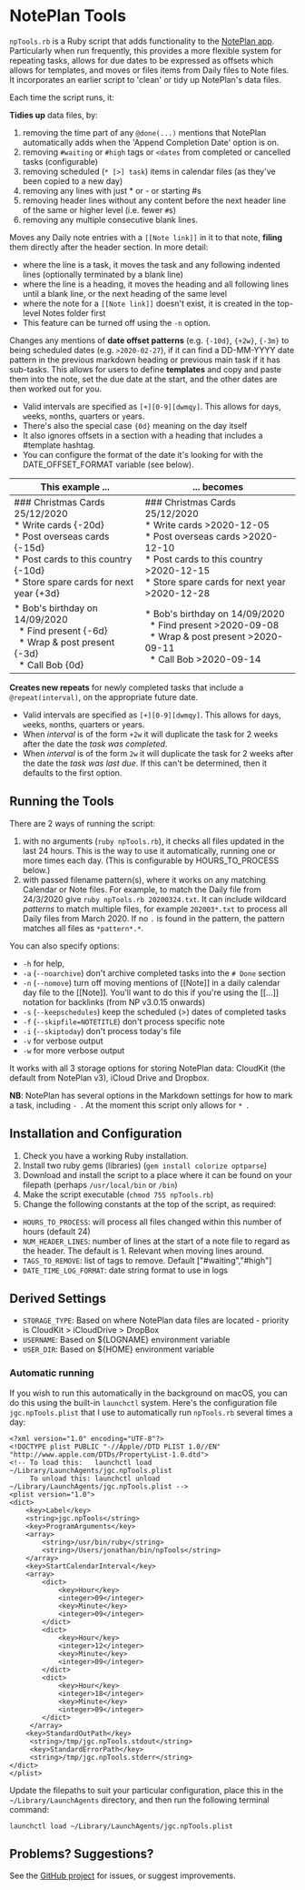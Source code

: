 # NotePlan Tools
`npTools.rb` is a Ruby script that adds functionality to the [NotePlan app](https://noteplan.co/). Particularly when run frequently, this provides a more flexible system for repeating tasks, allows for due dates to be expressed as offsets which allows for templates, and moves or files items from Daily files to Note files. It incorporates an earlier script to 'clean' or tidy up NotePlan's data files.

Each time the script runs, it:

**Tidies up** data files, by:
1. removing the time part of any `@done(...)` mentions that NotePlan automatically adds when the 'Append Completion Date' option is on.
2. removing `#waiting` or `#high` tags or `<dates` from completed or cancelled tasks (configurable)
3. removing scheduled (`* [>] task`) items in calendar files (as they've been copied to a new day)
4. removing any lines with just * or - or starting #s
5. removing header lines without any content before the next header line of the same or higher level (i.e. fewer `#`s)
6. removing any multiple consecutive blank lines.

Moves any Daily note entries with a `[[Note link]]` in it to that note, **filing** them directly after the header section. In more detail:
- where the line is a task, it moves the task and any following indented lines (optionally terminated by a blank line)
- where the line is a heading, it moves the heading and all following lines until a blank line, or the next heading of the same level
- where the note for a  `[[Note link]]` doesn't exist, it is created in the top-level Notes folder first
- This feature can be turned off using the `-n` option.

Changes any mentions of **date offset patterns** (e.g. `{-10d}`, `{+2w}`, `{-3m}` to being scheduled dates (e.g. `>2020-02-27`), if it can find a DD-MM-YYYY date pattern in the previous markdown heading or previous main task if it has sub-tasks. This allows for users to define **templates** and copy and paste them into the note, set the due date at the start, and the other dates are then worked out for you.
- Valid intervals are specified as `[+][0-9][dwmqy]`. This allows for `d`ays, `w`eeks, `m`onths, `q`uarters or `y`ears.
- There's also the special case `{0d}` meaning on the day itself
- It also ignores offsets in a section with a heading that includes a #template hashtag.
- You can configure the format of the date it's looking for with the DATE_OFFSET_FORMAT variable (see below).

| This example ...                                                                                                                                                                        | ... becomes                                                                                                                                                                                                 |
| --------------------------------------------------------------------------------------------------------------------------------------------------------------------------------------- | ----------------------------------------------------------------------------------------------------------------------------------------------------------------------------------------------------------- |
| \#\#\# Christmas Cards 25/12/2020<br />\* Write cards {-20d}<br />\* Post overseas cards {-15d}<br />\* Post cards to this country {-10d}<br />\* Store spare cards for next year {+3d} | \#\#\# Christmas Cards 25/12/2020<br />\* Write cards >2020-12-05<br />\* Post overseas cards >2020-12-10<br />* Post cards to this country >2020-12-15<br />\* Store spare cards for next year >2020-12-28 |
| \* Bob's birthday on 14/09/2020<br />&nbsp;&nbsp;\* Find present {-6d}<br />&nbsp;&nbsp;\* Wrap & post present {-3d} <br />&nbsp;&nbsp;\* Call Bob {0d}                                 | \* Bob's birthday on 14/09/2020<br />&nbsp;&nbsp;\* Find present >2020-09-08<br />&nbsp;&nbsp;\* Wrap & post present >2020-09-11<br />&nbsp;&nbsp;\* Call Bob >2020-09-14                                   |

**Creates new repeats** for newly completed tasks that include a `@repeat(interval)`, on the appropriate future date.
- Valid intervals are specified as `[+][0-9][dwmqy]`. This allows for `d`ays, `w`eeks, `m`onths, `q`uarters or `y`ears.
- When _interval_ is of the form `+2w` it will duplicate the task for 2 weeks after the date the _task was completed_.
- When _interval_ is of the form `2w` it will duplicate the task for 2 weeks after the date the _task was last due_. If this can't be determined, then it defaults to the first option.

<!-- In future, extending the **archiving** system. -->

## Running the Tools
There are 2 ways of running the script:
1. with no arguments (`ruby npTools.rb`), it checks all files updated in the last 24 hours. This is the way to use it automatically, running one or more times each day. (This is configurable by HOURS_TO_PROCESS below.)
2. with passed filename pattern(s), where it works on any matching Calendar or Note files. For example, to match the Daily file from 24/3/2020 give `ruby npTools.rb 20200324.txt`. It can include wildcard *patterns* to match multiple files, for example `202003*.txt` to process all Daily files from March 2020. If no `.` is found in the pattern, the pattern matches all files as `*pattern*.*`.

You can also specify options:
- `-h` for help, 
- `-a` (`--noarchive`) don't archive completed tasks into the `# Done` section
- `-n` (`--nomove`) turn off moving mentions of [[Note]] in a daily calendar day file to the [[Note]]. You'll want to do this if you're using the [[...]] notation for backlinks (from NP v3.0.15 onwards)
- `-s` (`--keepschedules`) keep the scheduled (>) dates of completed tasks
- `-f` (`--skipfile=NOTETITLE`) don't process specific note
- `-i` (`--skiptoday`) don't process today's file
- `-v` for verbose output 
- `-w` for more verbose output

It works with all 3 storage options for storing NotePlan data: CloudKit (the default from NotePlan v3), iCloud Drive and Dropbox.

**NB**: NotePlan has several options in the Markdown settings for how to mark a task, including `- `. At the moment this script only allows for `* `.

## Installation and Configuration
1. Check you have a working Ruby installation.
2. Install  two ruby gems (libraries) (`gem install colorize optparse`)
3. Download and install the script to a place where it can be found on your filepath (perhaps `/usr/local/bin` or `/bin`)
4. Make the script executable (`chmod 755 npTools.rb`)
5. Change the following constants at the top of the script, as required:
- `HOURS_TO_PROCESS`: will process all files changed within this number of hours (default 24)
- `NUM_HEADER_LINES`: number of lines at the start of a note file to regard as the header. The default is 1. Relevant when moving lines around.
- `TAGS_TO_REMOVE`: list of tags to remove. Default ["#waiting","#high"]
- `DATE_TIME_LOG_FORMAT`: date string format to use in logs
<!-- - `DATE_OFFSET_FORMAT`: date string format to use in date offset patterns -->

## Derived Settings
- `STORAGE_TYPE`: Based on where NotePlan data files are located - priority is CloudKit > iCloudDrive > DropBox
- `USERNAME`: Based on ${LOGNAME} environment variable
- `USER_DIR`: Based on ${HOME} environment variable

### Automatic running
If you wish to run this automatically in the background on macOS, you can do this using the built-in `launchctl` system. Here's the configuration file `jgc.npTools.plist` that I use to automatically run `npTools.rb` several times a day:
```
<?xml version="1.0" encoding="UTF-8"?>
<!DOCTYPE plist PUBLIC "-//Apple//DTD PLIST 1.0//EN" "http://www.apple.com/DTDs/PropertyList-1.0.dtd">
<!-- To load this:   launchctl load ~/Library/LaunchAgents/jgc.npTools.plist
     To unload this: launchctl unload ~/Library/LaunchAgents/jgc.npTools.plist -->
<plist version="1.0">
<dict>
    <key>Label</key>
    <string>jgc.npTools</string>
    <key>ProgramArguments</key>
    <array>
        <string>/usr/bin/ruby</string>
        <string>/Users/jonathan/bin/npTools</string>
    </array>
    <key>StartCalendarInterval</key>
    <array>
        <dict>
            <key>Hour</key>
            <integer>09</integer>
            <key>Minute</key>
            <integer>09</integer>
        </dict>
        <dict>
            <key>Hour</key>
            <integer>12</integer>
            <key>Minute</key>
            <integer>09</integer>
        </dict>
        <dict>
            <key>Hour</key>
            <integer>18</integer>
            <key>Minute</key>
            <integer>09</integer>
        </dict>
     </array>
    <key>StandardOutPath</key>
     <string>/tmp/jgc.npTools.stdout</string>
     <key>StandardErrorPath</key>
     <string>/tmp/jgc.npTools.stderr</string>
</dict>
</plist>
```
Update the filepaths to suit your particular configuration, place this in the `~/Library/LaunchAgents` directory,  and then run the following terminal command:
```
launchctl load ~/Library/LaunchAgents/jgc.npTools.plist
```

## Problems? Suggestions?
See the [GitHub project](https://github.com/jgclark/NotePlan-tools) for issues, or suggest improvements.
